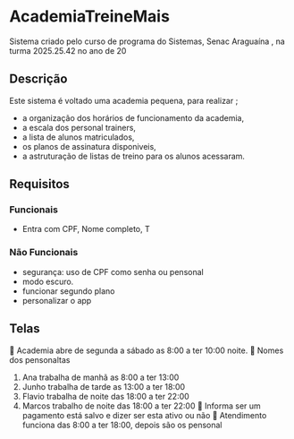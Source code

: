 # AcademiaTreineMais
Sistema criado pelo curso de programa do Sistemas, Senac Araguaína , na turma 2025.25.42 no ano de 20

## Descrição
Este sistema é voltado uma academia pequena, para realizar ;
- a organização dos  horários de  funcionamento da academia,
- a escala dos personal trainers,
- a lista de alunos matriculados,
- os planos de assinatura disponiveis,
- a astruturação de listas de treino para os alunos acessaram.
## Requisitos
### Funcionais
- Entra com CPF, Nome completo, T

### Não Funcionais
- segurança: uso de CPF como senha ou pensonal 
- modo escuro.
- funcionar segundo plano
- personalizar o app
## Telas
	Academia abre de segunda a sábado as 8:00 a ter 10:00 noite.
	Nomes dos pensonaltas 
1.	Ana trabalha de manhã as 8:00 a ter 13:00
2.	Junho trabalha de tarde as 13:00 a ter 18:00
3.	Flavio trabalha de noite das 18:00 a ter 22:00
4.	Marcos trabalho de noite das 18:00 a ter 22:00
	Informa ser um pagamento está salvo e dizer ser esta ativo ou não
	Atendimento funciona das 8:00 a ter 18:00, depois são os pensonal
